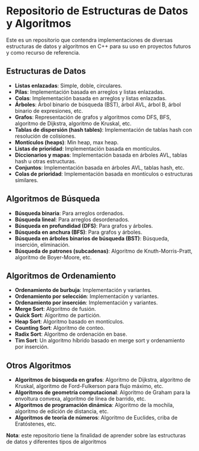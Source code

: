 # Repositorio de Estructuras de Datos y Algoritmos

Este es un repositorio que contendra implementaciones de diversas estructuras de datos y algoritmos en C++
para su uso en proyectos futuros y como recurso de referencia.

## Estructuras de Datos

- **Listas enlazadas**: Simple, doble, circulares.
- **Pilas**: Implementación basada en arreglos y listas enlazadas.
- **Colas**: Implementación basada en arreglos y listas enlazadas.
- **Árboles**: Árbol binario de búsqueda (BST), árbol AVL, árbol B, árbol binario de expresiones, etc.
- **Grafos**: Representación de grafos y algoritmos como DFS, BFS, algoritmo de Dijkstra, algoritmo de Kruskal, etc.
- **Tablas de dispersión (hash tables)**: Implementación de tablas hash con resolución de colisiones.
- **Montículos (heaps)**: Min heap, max heap.
- **Listas de prioridad**: Implementación basada en montículos.
- **Diccionarios y mapas**: Implementación basada en árboles AVL, tablas hash u otras estructuras.
- **Conjuntos**: Implementación basada en árboles AVL, tablas hash, etc.
- **Colas de prioridad**: Implementación basada en montículos o estructuras similares.

## Algoritmos de Búsqueda

- **Búsqueda binaria**: Para arreglos ordenados.
- **Búsqueda lineal**: Para arreglos desordenados.
- **Búsqueda en profundidad (DFS)**: Para grafos y árboles.
- **Búsqueda en anchura (BFS)**: Para grafos y árboles.
- **Búsqueda en árboles binarios de búsqueda (BST)**: Búsqueda, inserción, eliminación.
- **Búsqueda de patrones (subcadenas)**: Algoritmo de Knuth-Morris-Pratt, algoritmo de Boyer-Moore, etc.

## Algoritmos de Ordenamiento

- **Ordenamiento de burbuja**: Implementación y variantes.
- **Ordenamiento por selección**: Implementación y variantes.
- **Ordenamiento por inserción**: Implementación y variantes.
- **Merge Sort**: Algoritmo de fusión.
- **Quick Sort**: Algoritmo de partición.
- **Heap Sort**: Algoritmo basado en montículos.
- **Counting Sort**: Algoritmo de conteo.
- **Radix Sort**: Algoritmo de ordenación en base.
- **Tim Sort**: Un algoritmo híbrido basado en merge sort y ordenamiento por inserción.

## Otros Algoritmos

- **Algoritmos de búsqueda en grafos**: Algoritmo de Dijkstra, algoritmo de Kruskal, algoritmo de Ford-Fulkerson para flujo máximo, etc.
- **Algoritmos de geometría computacional**: Algoritmo de Graham para la envoltura convexa, algoritmo de línea de barrido, etc.
- **Algoritmos de programación dinámica**: Algoritmo de la mochila, algoritmo de edición de distancia, etc.
- **Algoritmos de teoría de números**: Algoritmo de Euclides, criba de Eratóstenes, etc.

**Nota**: este repositorio tiene la finalidad de aprender sobre las estructuras de datos y diferentes tipos de algoritmos
